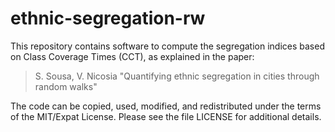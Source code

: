# ethnic-segregation-rw

This repository contains software to compute the segregation indices
based on Class Coverage Times (CCT), as explained in the paper:  

>  S. Sousa, V. Nicosia
>  "Quantifying ethnic segregation in cities through random walks"

The code can be copied, used, modified, and redistributed under the
terms of the MIT/Expat License. Please see the file LICENSE for
additional details.
